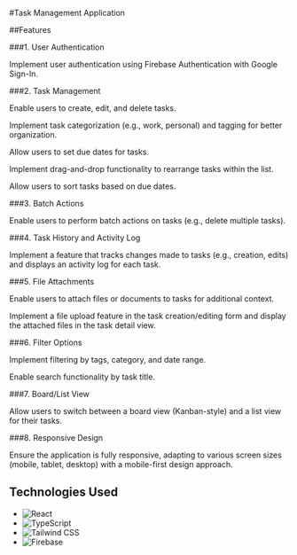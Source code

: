 #Task Management Application

##Features

###1. User Authentication

Implement user authentication using Firebase Authentication with Google Sign-In.

###2. Task Management

Enable users to create, edit, and delete tasks.

Implement task categorization (e.g., work, personal) and tagging for better organization.

Allow users to set due dates for tasks.

Implement drag-and-drop functionality to rearrange tasks within the list.

Allow users to sort tasks based on due dates.

###3. Batch Actions

Enable users to perform batch actions on tasks (e.g., delete multiple tasks).

###4. Task History and Activity Log

Implement a feature that tracks changes made to tasks (e.g., creation, edits) and displays an activity log for each task.

###5. File Attachments

Enable users to attach files or documents to tasks for additional context.

Implement a file upload feature in the task creation/editing form and display the attached files in the task detail view.

###6. Filter Options

Implement filtering by tags, category, and date range.

Enable search functionality by task title.

###7. Board/List View

Allow users to switch between a board view (Kanban-style) and a list view for their tasks.

###8. Responsive Design

Ensure the application is fully responsive, adapting to various screen sizes (mobile, tablet, desktop) with a mobile-first design approach.

## Technologies Used  <!-- Section Title -->
- ![React](https://img.shields.io/badge/React-61DAFB?style=for-the-badge&logo=react&logoColor=black)
- ![TypeScript](https://img.shields.io/badge/TypeScript-3178C6?style=for-the-badge&logo=typescript&logoColor=white)
- ![Tailwind CSS](https://img.shields.io/badge/Tailwind%20CSS-06B6D4?style=for-the-badge&logo=tailwindcss&logoColor=white)
- ![Firebase](https://img.shields.io/badge/Firebase-FFCA28?style=for-the-badge&logo=firebase&logoColor=black)
